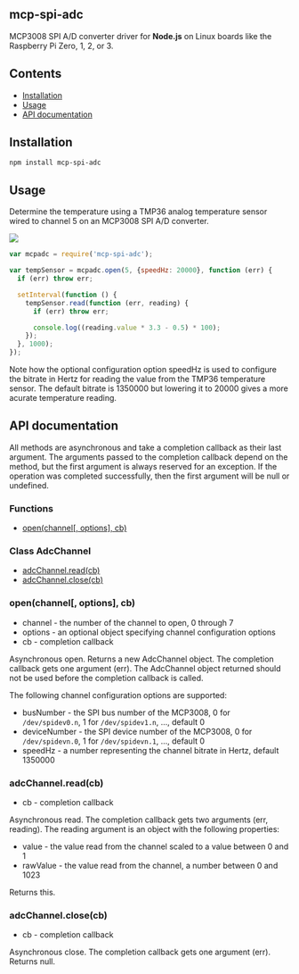 ## mcp-spi-adc

MCP3008 SPI A/D converter driver for **Node.js** on Linux boards like the
Raspberry Pi Zero, 1, 2, or 3.

## Contents

 * [Installation](https://github.com/fivdi/mcp-spi-adc#installation)
 * [Usage](https://github.com/fivdi/mcp-spi-adc#usage)
 * [API documentation](https://github.com/fivdi/mcp-spi-adc#api-documentation)

## Installation

```
npm install mcp-spi-adc
```

## Usage

Determine the temperature using a TMP36 analog temperature sensor wired to
channel 5 on an MCP3008 SPI A/D converter.

<img src="https://raw.githubusercontent.com/fivdi/mcp-spi-adc/master/example/pi-mcp3008-tmp36.png">

```js
var mcpadc = require('mcp-spi-adc');

var tempSensor = mcpadc.open(5, {speedHz: 20000}, function (err) {
  if (err) throw err;

  setInterval(function () {
    tempSensor.read(function (err, reading) {
      if (err) throw err;

      console.log((reading.value * 3.3 - 0.5) * 100);
    });
  }, 1000);
});
```

Note how the optional configuration option speedHz is used to configure the
bitrate in Hertz for reading the value from the TMP36 temperature sensor. The
default bitrate is 1350000 but lowering it to 20000 gives a more acurate
temperature reading.

## API documentation

All methods are asynchronous and take a completion callback as their last
argument. The arguments passed to the completion callback depend on the
method, but the first argument is always reserved for an exception. If the
operation was completed successfully, then the first argument will be null
or undefined.

### Functions

- [open(channel[, options], cb)](https://github.com/fivdi/mcp-spi-adc#openchannel-options-cb)

### Class AdcChannel

- [adcChannel.read(cb)](https://github.com/fivdi/mcp-spi-adc#adcchannelreadcb)
- [adcChannel.close(cb)](https://github.com/fivdi/mcp-spi-adc#adcchannelclosecb)

### open(channel[, options], cb)
- channel - the number of the channel to open, 0 through 7
- options - an optional object specifying channel configuration options
- cb - completion callback

Asynchronous open. Returns a new AdcChannel object. The completion callback
gets one argument (err). The AdcChannel object returned should not be used
before the completion callback is called.

The following channel configuration options are supported:

- busNumber - the SPI bus number of the MCP3008, 0 for `/dev/spidev0.n`,
1 for `/dev/spidev1.n`, ..., default 0
- deviceNumber - the SPI device number of the MCP3008, 0 for `/dev/spidevn.0`,
1 for `/dev/spidevn.1`, ..., default 0
- speedHz - a number representing the channel bitrate in Hertz, default 1350000

### adcChannel.read(cb)
- cb - completion callback

Asynchronous read. The completion callback gets two arguments (err,
reading). The reading argument is an object with the following properties:

- value - the value read from the channel scaled to a value between 0 and 1
- rawValue - the value read from the channel, a number between 0 and 1023

Returns this.

### adcChannel.close(cb)
- cb - completion callback

Asynchronous close. The completion callback gets one argument (err). Returns
null.

